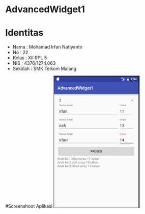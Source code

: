 # AdvancedWidget1
# Identitas
* Nama : Mohamad Irfan Nafiyanto
* No : 22
* Kelas : XII RPL 5
* NIS : 4376/1274.063
* Sekolah : SMK Telkom Malang

#Screenshoot Aplikasi
![AdvancedWidget1](https://github.com/nafirfan/AdvancedWidget1/blob/master/advanced1.PNG)
